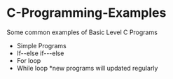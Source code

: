# C-Programming-Examples
Some common examples of Basic Level C Programs
- Simple Programs
- If--else if---else 
- For loop
- While loop
*new programs will updated regularly
